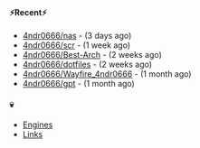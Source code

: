 #### ⚡Recent⚡

- [4ndr0666/nas](https://github.com/4ndr0666/nas) - (3 days ago)
- [4ndr0666/scr](https://github.com/4ndr0666/scr) - (1 week ago)
- [4ndr0666/Best-Arch](https://github.com/4ndr0666/Best-Arch) - (2 weeks ago)
- [4ndr0666/dotfiles](https://github.com/4ndr0666/dotfiles) - (2 weeks ago)
- [4ndr0666/Wayfire_4ndr0666](https://github.com/4ndr0666/Wayfire_4ndr0666) - (1 month ago)
- [4ndr0666/gpt](https://github.com/4ndr0666/gpt) - (1 month ago)

#### 💀
- [Engines](https://github.com/hoothin/SearchJumper/discussions/73)
- [Links](https://github.com/4ndr0666/Links/blob/main/README.md)

